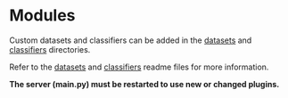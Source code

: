 # Modules

Custom datasets and classifiers can be added in the [datasets](./datasets) and [classifiers](./classifiers) directories.

Refer to the [datasets](./datasets/README.md) and [classifiers](./classifiers/README.md) readme files for more information.

**The server (main.py) must be restarted to use new or changed plugins.**
